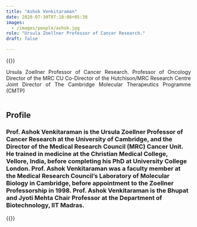 ```yaml
---
title: "Ashok Venkitaraman"
date: 2020-07-30T07:10:08+05:30
images:
  - /images/people/ashok.jpg
role: "Ursula Zoellner Professor of Cancer Research."
draft: false

---
```


{{<rawhtml>}}
<div align="justify">
Ursula Zoellner Professor of Cancer Research.
Professor of Oncology
Director of the MRC CU
Co-Director of the Hutchison/MRC Research Centre
Joint Director of The Cambridge Molecular Therapeutics Programme (CMTP)
</div>
<br>
<div>
	<h2>Profile</h2>
	<h3>
		Prof. Ashok Venkitaraman is the Ursula Zoellner Professor of Cancer Research at the University of Cambridge, and the Director of the Medical Research Council (MRC) Cancer Unit. He trained in medicine at the Christian Medical College, Vellore, India, before completing his PhD at University College London. Prof. Ashok Venkitaraman was a faculty member at the Medical Research Council’s Laboratory of Molecular Biology in Cambridge, before appointment to the Zoellner Professorship in 1998. Prof. Ashok Venkitaraman is the Bhupat and Jyoti Mehta Chair Professor at the Department of Biotechnology, IIT Madras.
	<br>
</div>
{{</rawhtml>}}
